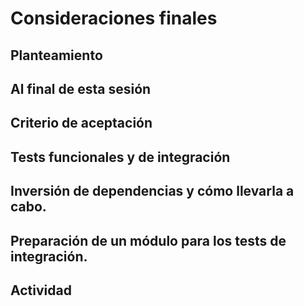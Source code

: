 # Consideraciones finales


## Planteamiento


## Al final de esta sesión


## Criterio de aceptación


## Tests funcionales y de integración


## Inversión de dependencias y cómo llevarla a cabo.

## Preparación de un módulo para los tests de integración.


## Actividad


